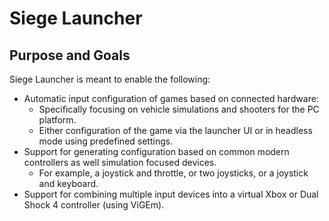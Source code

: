 # Siege Launcher

## Purpose and Goals
Siege Launcher is meant to enable the following:
* Automatic input configuration of games based on connected hardware:
    * Specifically focusing on vehicle simulations and shooters for the PC platform.
    * Either configuration of the game via the launcher UI or in headless mode using predefined settings.
* Support for generating configuration based on common modern controllers as well simulation focused devices.
    * For example, a joystick and throttle, or two joysticks, or a joystick and keyboard.
* Support for combining multiple input devices into a virtual Xbox or Dual Shock 4 controller (using ViGEm).

    